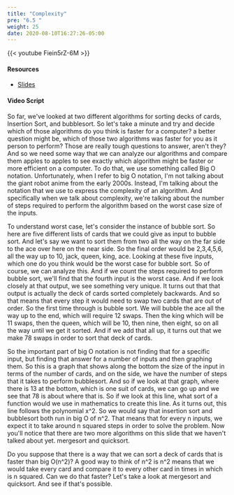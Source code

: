 ```yaml
---
title: "Complexity"
pre: "6.5 "
weight: 25
date: 2020-08-10T16:27:26-05:00
---
```


{{< youtube Fiein5rZ-6M >}}

#### Resources

* [Slides](/1-cis115/06-algorithms/slides/6-Algorithms.pdf)

#### Video Script

So far, we've looked at two different algorithms for sorting decks of cards, Insertion Sort, and bubblesort. So let's take a minute and try and decide which of those algorithms do you think is faster for a computer? a better question might be, which of those two algorithms was faster for you as it person to perform? Those are really tough questions to answer, aren't they? And so we need some way that we can analyze our algorithms and compare them apples to apples to see exactly which algorithm might be faster or more efficient on a computer. To do that, we use something called Big O notation. Unfortunately, when I refer to big O notation, I'm not talking about the giant robot anime from the early 2000s. Instead, I'm talking about the notation that we use to express the complexity of an algorithm. And specifically when we talk about complexity, we're talking about the number of steps required to perform the algorithm based on the worst case size of the inputs. 

To understand worst case, let's consider the instance of bubble sort. So here are five different lists of cards that we could give as input to bubble sort. And let's say we want to sort them from two all the way on the far side to the ace over here on the near side. So the final order would be 2,3,4,5,6, all the way up to 10, jack, queen, king, ace. Looking at these five inputs, which one do you think would be the worst case for bubble sort. So of course, we can analyze this. And if we count the steps required to perform bubble sort, we'll find that the fourth input is the worst case. And if we look closely at that output, we see something very unique. It turns out that that output is actually the deck of cards sorted completely backwards. And so that means that every step it would need to swap two cards that are out of order. So the first time through is bubble sort. We will bubble the ace all the way up to the end, which will require 12 swaps. Then the king which will be 11 swaps, then the queen, which will be 10, then nine, then eight, so on all the way until we get it sorted. And if we add that all up, it turns out that we make 78 swaps in order to sort that deck of cards. 

So the important part of big O notation is not finding that for a specific input, but finding that answer for a number of inputs and then graphing them. So this is a graph that shows along the bottom the size of the input in terms of the number of cards, and on the side, we have the number of steps that it takes to perform bubblesort. And so if we look at that graph, where there is 13 at the bottom, which is one suit of cards, we can go up and we see that 78 is about where that is. So if we look at this line, what sort of a function would we use in mathematics to create this line. As it turns out, this line follows the polynomial x^2. So we would say that insertion sort and bubblesort both run in big O of n^2. That means that for every n inputs, we expect it to take around n squared steps in order to solve the problem. Now you'll notice that there are two more algorithms on this slide that we haven't talked about yet. mergesort and quicksort. 

Do you suppose that there is a way that we can sort a deck of cards that is faster than big O(n^2)? A good way to think of n^2 is n^2 means that we would take every card and compare it to every other card in times in which is n squared. Can we do that faster? Let's take a look at mergesort and quicksort. And see if that's possible.